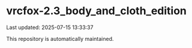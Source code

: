 # vrcfox-2.3_body_and_cloth_edition

Last updated: 2025-07-15 13:33:37

This repository is automatically maintained.
